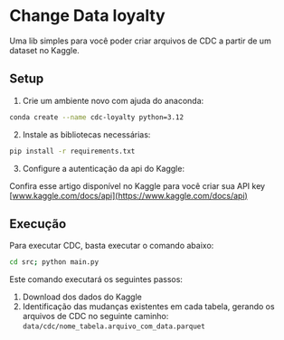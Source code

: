 # Change Data loyalty

Uma lib simples para você poder criar arquivos de CDC a partir de um dataset no Kaggle.

## Setup

1. Crie um ambiente novo com ajuda do anaconda:

```bash
conda create --name cdc-loyalty python=3.12
```

2. Instale as bibliotecas necessárias:

```bash
pip install -r requirements.txt
```

3. Configure a autenticação da api do Kaggle:

Confira esse artigo disponível no Kaggle para você criar sua API key [www.kaggle.com/docs/api](https://www.kaggle.com/docs/api)

## Execução

Para executar CDC, basta executar o comando abaixo:

```bash
cd src; python main.py
```

Este comando executará os seguintes passos:

1. Download dos dados do Kaggle
2. Identificação das mudanças existentes em cada tabela, gerando os arquivos de CDC no seguinte caminho: `data/cdc/nome_tabela.arquivo_com_data.parquet`
